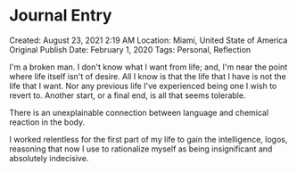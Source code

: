 # Journal Entry

Created: August 23, 2021 2:19 AM
Location: Miami, United State of America
Original Publish Date: February 1, 2020
Tags: Personal, Reflection

I'm a broken man. I don't know what I want from life; and, I'm near the point where life itself isn't of desire. All I know is that the life that I have is not the life that I want. Nor any previous life I've experienced being one I wish to revert to. Another start, or a final end, is all that seems tolerable.

There is an unexplainable connection between language and chemical reaction in the body.

I worked relentless for the first part of my life to gain the intelligence, logos, reasoning that now I use to rationalize myself as being insignificant and absolutely indecisive.